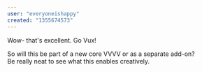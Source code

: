 ```yaml
---
user: "everyoneishappy"
created: "1355674573"
---
```


Wow- that's excellent.  Go Vux!

So will this be part of a new core VVVV or as a separate add-on?  
Be really neat to see what this enables creatively.
